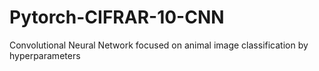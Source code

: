 # Pytorch-CIFRAR-10-CNN
Convolutional Neural Network focused on animal image classification by hyperparameters
